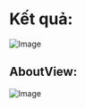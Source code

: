 # Kết quả:
![Image](https://github.com/user-attachments/assets/69758dc6-4a04-446c-9d67-6196392a6b17)
## AboutView:
![Image](https://github.com/user-attachments/assets/61d64e08-e8e7-4d67-b8d1-f0e350fb198b)
